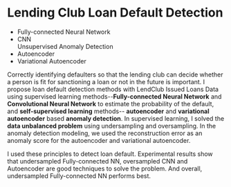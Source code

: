 # Lending Club Loan Default Detection
* Fully-connected Neural Network
* CNN\
Unsupervised Anomaly Detection
* Autoencoder
* Variational Autoencoder

Correctly identifying defaulters so that the lending club can decide whether a person is fit for sanctioning a loan or not in the future is important. I propose loan default detection methods with LendClub Issued Loans Data using supervised learning methods--**Fully-connected Neural Network** and **Convolutional Neural Network** to estimate the probability of the default, and **self-supervised learning** methods-- **autoencoder** and **variational autoencoder** based **anomaly detection**. In supervised learning, I solved the **data unbalanced problem** using undersampling and oversampling. In the anomaly detection modeling, we used the reconstruction error as an anomaly score for the autoencoder and variational autoencoder.

I used these principles to detect loan default. Experimental results show that undersampled Fully-connected NN, oversampled CNN and Autoencoder are good techniques to solve the problem. And overall, undersampled Fully-connected NN performs best.

